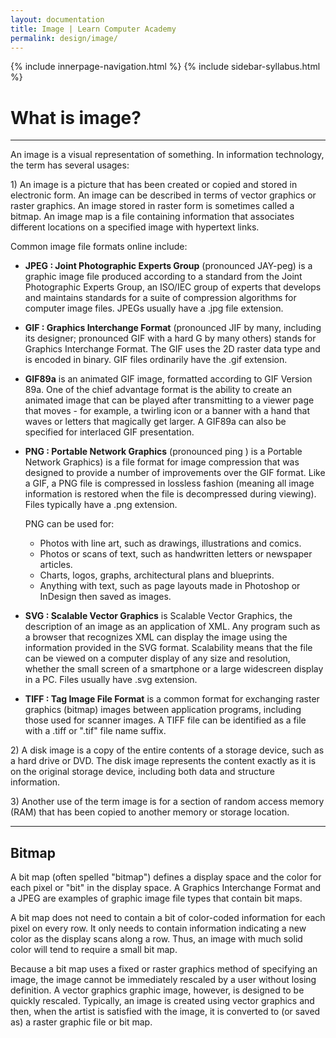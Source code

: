 ```yaml
---
layout: documentation
title: Image | Learn Computer Academy
permalink: design/image/
---
```

<div class="loader">
{% include innerpage-navigation.html %}
{% include sidebar-syllabus.html %}
 <div class="page-content">
  <div class="content-wrapper">
   <div class="row">
    <div class="col-md-9 content">
     <!-- Your content goes started here -->
     <div class="doc-content">
      <h1>What is image?</h1>
      <hr>
      <p>An image is a visual representation of something. In information technology, the term has several usages:</p>
      <p>1) An image is a picture that has been created or copied and stored in electronic form. An image can be described in terms of vector graphics or raster graphics. An image stored in raster form is sometimes called a bitmap. An image map is a file containing information that associates different locations on a specified image with hypertext links.</p>
      <p>Common image file formats online include:</p>
      <ul>
       <li>
        <p>
         <b>JPEG : Joint Photographic Experts Group</b> (pronounced JAY-peg) is a graphic image file produced according to a standard from the Joint Photographic Experts Group, an ISO/IEC group of experts that develops and maintains standards for a suite of compression algorithms for computer image files. JPEGs usually have a .jpg file extension.
        </p>
       </li>
       <li>
        <p>
         <b>GIF : Graphics Interchange Format</b> (pronounced JIF by many, including its designer; pronounced GIF with a hard G by many others) stands for Graphics Interchange Format. The GIF uses the 2D raster data type and is encoded in binary. GIF files ordinarily have the .gif extension.
        </p>
       </li>
       <li>
        <p>
         <b>GIF89a</b> is an animated GIF image, formatted according to GIF Version 89a. One of the chief advantage format is the ability to create an animated image that can be played after transmitting to a viewer page that moves - for example, a twirling icon or a banner with a hand that waves or letters that magically get larger. A GIF89a can also be specified for interlaced GIF presentation.
        </p>
       </li>
       <li>
        <p>
         <b>PNG : Portable Network Graphics</b> (pronounced ping ) is a Portable Network Graphics) is a file format for image compression that was designed to provide a number of improvements over the GIF format. Like a GIF, a PNG file is compressed in lossless fashion (meaning all image information is restored when the file is decompressed during viewing). Files typically have a .png extension.
        </p>
        <p>PNG can be used for:</p>
        <ul>
         <li>Photos with line art, such as drawings, illustrations and comics.</li>
         <li>Photos or scans of text, such as handwritten letters or newspaper articles.</li>
         <li>Charts, logos, graphs, architectural plans and blueprints.</li>
         <li>Anything with text, such as page layouts made in Photoshop or InDesign then saved as images.</li>
        </ul>
        <p></p>
       </li>
       <li>
        <p>
         <b>SVG : Scalable Vector Graphics</b> is Scalable Vector Graphics, the description of an image as an application of XML. Any program such as a browser that recognizes XML can display the image using the information provided in the SVG format. Scalability means that the file can be viewed on a computer display of any size and resolution, whether the small screen of a smartphone or a large widescreen display in a PC. Files usually have .svg extension.
        </p>
       </li>
       <li>
        <p>
         <b>TIFF : Tag Image File Format</b> is a common format for exchanging raster graphics (bitmap) images between application programs, including those used for scanner images. A TIFF file can be identified as a file with a .tiff or ".tif" file name suffix.
        </p>
       </li>
      </ul>
      <p>2) A disk image is a copy of the entire contents of a storage device, such as a hard drive or DVD. The disk image represents the content exactly as it is on the original storage device, including both data and structure information.</p>
      <p>3) Another use of the term image is for a section of random access memory (RAM) that has been copied to another memory or storage location.</p>
      <hr>
      <h2>Bitmap</h2>
      <p>A bit map (often spelled "bitmap") defines a display space and the color for each pixel or "bit" in the display space. A Graphics Interchange Format and a JPEG are examples of graphic image file types that contain bit maps.</p>
      <p>A bit map does not need to contain a bit of color-coded information for each pixel on every row. It only needs to contain information indicating a new color as the display scans along a row. Thus, an image with much solid color will tend to require a small bit map.</p>
      <p>Because a bit map uses a fixed or raster graphics method of specifying an image, the image cannot be immediately rescaled by a user without losing definition. A vector graphics graphic image, however, is designed to be quickly rescaled. Typically, an image is created using vector graphics and then, when the artist is satisfied with the image, it is converted to (or saved as) a raster graphic file or bit map.</p>
     </div>
     <!-- /.Your content ends here -->
     <div class="footer-btn d-flex justify-content-between">
      <!-- <a href="#" class="btn"><i class="fas fa-arrow-circle-left"></i>Previous</a><a href="#" class="btn">Next<i class="fas fa-arrow-circle-right"></i></a> -->
     </div>
     <!-- /.End of footer button -->
    </div>
    <!-- Right Sidebar Start--> <?php include '../includes/right-sidebar-innerpage.php'; ?>
    <!-- Right-Sidebar End -->
   </div>
  </div>
 

